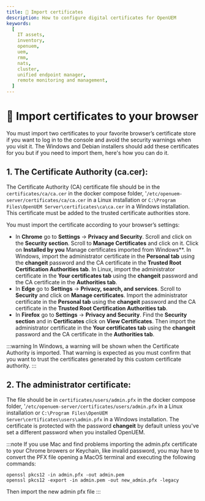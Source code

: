 ```yaml
---
title: 📃 Import certificates
description: How to configure digital certificates for OpenUEM
keywords:
  [
    IT assets,
    inventory,
    openuem,
    uem,
    rmm,
    nats,
    cluster,
    unified endpoint manager,
    remote monitoring and management,
  ]
---
```


# 📃 Import certificates to your browser

You must import two certificates to your favorite browser’s certificate store if you want to log in to the console and avoid the security warnings when you visit it. The Windows and Debian installers should add these certificates for you but if you need to import them, here's how you can do it.

## 1. The Certificate Authority (ca.cer):

The Certificate Authority (CA) certificate file should be in the `certificates/ca/ca.cer` in the docker compose folder, '`/etc/openuem-server/certificates/ca/ca.cer` in a Linux installation or `C:\Program Files\OpenUEM Server\certificates\ca\ca.cer` in a Windows installation. This certificate must be added to the trusted certificate authorities store.

You must import the certificate according to your browser’s settings:

- In **Chrome** go to **Settings** -> **Privacy and Security**. Scroll and click on the **Security section**. Scroll to **Manage Certificates** and click on it. Click on **Installed by you** Manage certificates imported from Windows**. In Windows, import the administrator certificate in the **Personal tab** using the **changeit** password and the CA certificate in the **Trusted Root Certification Authorities tab**. In Linux, import the administrator certificate in the **Your certificates tab** using the **changeit** password and the CA certificate in the **Authorities tab**.
- In **Edge** go to **Settings** -> **Privacy, search, and services**. Scroll to **Security** and click on **Manage certificates**. Import the administrator certificate in the **Personal tab** using the **changeit** password and the CA certificate in the **Trusted Root Certification Authorities tab**.
- In **Firefox** go to **Settings** -> **Privacy and Security**. Find the **Security section** and in **Certificates** click on **View Certificates**. Then import the administrator certificate in the **Your certificates tab** using the **changeit** password and the CA certificate in the **Authorities tab**.

:::warning
In Windows, a warning will be shown when the Certificate Authority is imported. That warning is expected as you must confirm that you want to trust the certificates generated by this custom certificate authority.
:::


## 2. The administrator certificate:

The file should be in `certificates/users/admin.pfx` in the docker compose folder, '`/etc/openuem-server/certificates/users/admin.pfx` in a Linux installation or `C:\Program Files\OpenUEM Server\certificates\users\admin.pfx` in a Windows installation. The certificate is protected with the password **changeit** by default unless you've set a different password when you installed OpenUEM.


:::note
If you use Mac and find problems importing the admin.pfx certificate to your Chrome browers or Keychain, like invalid password, you may have to convert the PFX file opening a MacOS terminal and executing the following commands:
```
openssl pkcs12 -in admin.pfx -out admin.pem
openssl pkcs12 -export -in admin.pem -out new_admin.pfx -legacy
```
Then import the new admin pfx file 
:::



